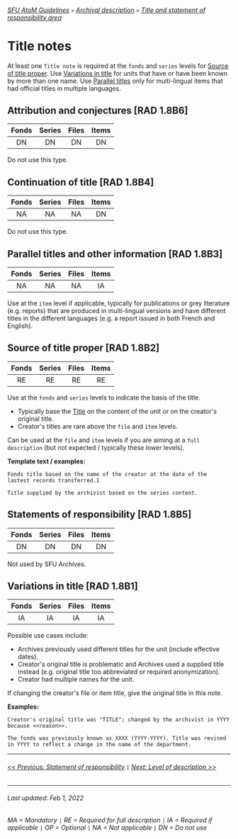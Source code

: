 ###### [SFU AtoM Guidelines](../README.md) `>` [Archival description](overview.md) `>` [Title and statement of responsibility area](overview.md#title-area)

# Title notes
At least one `Title note` is required at the `fonds` and `series` levels for [Source of title proper](#source-of-title-proper-rad-18b1). Use [Variations in title](#variations-in-title-rad-18b1) for units that have or have been known by more than one name. Use [Parallel titles](#parallel-titles-and-other-information-rad-18b3) only for multi-lingual items that had official titles in multiple languages.

## Attribution and conjectures [RAD 1.8B6]

| Fonds 	| Series 	| Files 	| Items 	|
|:-----:	|:------:	|:-----:	|:-----:	|
|   DN    |   DN    |   DN  	|   DN  	|

Do not use this type.

## Continuation of title [RAD 1.8B4]

| Fonds 	| Series 	| Files 	| Items 	|
|:-----:	|:------:	|:-----:	|:-----:	|
|   NA    |   NA    |   NA  	|   DN  	|

Do not use this type.

## Parallel titles and other information [RAD 1.8B3]

| Fonds 	| Series 	| Files 	| Items 	|
|:-----:	|:------:	|:-----:	|:-----:	|
|   NA    |   NA    |   NA  	|   IA  	|

Use at the `item` level if applicable, typically for publications or grey literature (e.g. reports) that are produced in multi-lingual versions and have different titles in the different languages (e.g. a report issued in both French and English).

## Source of title proper [RAD 1.8B2]

| Fonds 	| Series 	| Files 	| Items 	|
|:-----:	|:------:	|:-----:	|:-----:	|
|   RE    |   RE    |   RE  	|   RE  	|

Use at the `fonds` and `series` levels to indicate the basis of the title.
- Typically base the [Title](title-proper.md) on the content of the unit or on the creator's original title.
- Creator's titles are rare above the `file` and `item` levels.

Can be used at the `file` and `item` levels if you are aiming at a `full description` (but not expected / typically these lower levels).

**Template text / examples:**

`Fonds title based on the name of the creator at the date of the lastest records transferred.1`

`Title supplied by the archivist based on the series content.`

## Statements of responsibility [RAD 1.8B5]

| Fonds 	| Series 	| Files 	| Items 	|
|:-----:	|:------:	|:-----:	|:-----:	|
|   DN    |   DN    |   DN  	|   DN  	|

Not used by SFU Archives.

## Variations in title [RAD 1.8B1]

| Fonds 	| Series 	| Files 	| Items 	|
|:-----:	|:------:	|:-----:	|:-----:	|
|   IA    |   IA    |   IA  	|   IA  	|

Possible use cases include:
- Archives previously used different titles for the unit (include effective dates).
- Creator's original title is problematic and Archives used a supplied title instead (e.g. original title too abbreviated or required anonymization).
- Creator had multiple names for the unit.

If changing the creator's file or item title, give the original title in this note.

**Examples:**

`Creator's original title was "TITLE"; changed by the archivist in YYYY because <<reason>>.`

`The fonds was previously known as XXXX (YYYY-YYYY). Title was revised in YYYY to reflect a change in the name of the department.`

---
###### [<< Previous: Statement of responsibility](statement-of-responsibility.md) `|` [Next: Level of description >>](level-of-description.md)
---
###### Last updated: Feb 1, 2022
###### MA = Mandatory `|` RE = Required for full description `|` IA = Required if applicable `|` OP = Optional `|` NA = Not applicable `|` DN = Do not use
